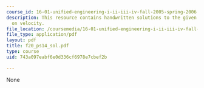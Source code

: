 ```yaml
---
course_id: 16-01-unified-engineering-i-ii-iii-iv-fall-2005-spring-2006
description: This resource contains handwritten solutions to the given problem set
  on velocity.
file_location: /coursemedia/16-01-unified-engineering-i-ii-iii-iv-fall-2005-spring-2006/743a097eabf6e0d336cf6978e7cbef2b_f20_ps14_sol.pdf
file_type: application/pdf
layout: pdf
title: f20_ps14_sol.pdf
type: course
uid: 743a097eabf6e0d336cf6978e7cbef2b

---
```

None